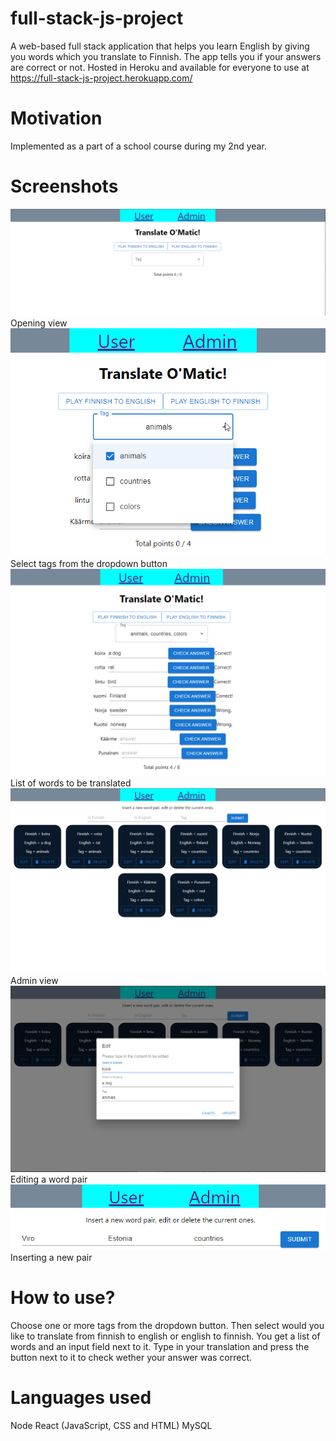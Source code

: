 # full-stack-js-project

A web-based full stack application that helps you learn English by giving you words which you translate to Finnish.
The app tells you if your answers are correct or not. Hosted in Heroku and available for everyone to use at https://full-stack-js-project.herokuapp.com/

# Motivation

Implemented as a part of a school course during my 2nd year.

# Screenshots

![Screenshot](images/1.png)
Opening view
![Screenshot](images/2.png)
Select tags from the dropdown button
![Screenshot](images/3.png)
List of words to be translated
![Screenshot](images/4.png)
Admin view
![Screenshot](images/5.png)
Editing a word pair
![Screenshot](images/6.png)
Inserting a new pair

# How to use?

Choose one or more tags from the dropdown button. Then select would you like to translate from finnish to english or english to finnish.
You get a list of words and an input field next to it. Type in your translation and press the button next to it to check wether your answer was correct.

# Languages used

Node
React (JavaScript, CSS and HTML)
MySQL

